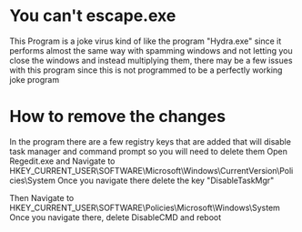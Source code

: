 # You can't escape.exe
This Program is a joke virus kind of like the program "Hydra.exe" since it performs almost the same way with spamming windows and not letting you close the windows and instead multiplying them, there may be a few issues with this program since this is not programmed to be a perfectly working joke program

# How to remove the changes
In the program there are a few registry keys that are added that will disable task manager and command prompt so you will need to delete them
Open Regedit.exe and Navigate to
HKEY_CURRENT_USER\SOFTWARE\Microsoft\Windows\CurrentVersion\Policies\System
Once you navigate there delete the key "DisableTaskMgr"

Then Navigate to HKEY_CURRENT_USER\SOFTWARE\Policies\Microsoft\Windows\System
Once you navigate there, delete DisableCMD and reboot



